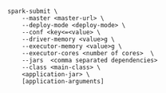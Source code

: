 #

    spark-submit \
        --master <master-url> \
        --deploy-mode <deploy-mode> \
        --conf <key<=<value> \
        --driver-memory <value>g \
        --executor-memory <value>g \
        --executor-cores <number of cores>  \
        --jars  <comma separated dependencies>
        --class <main-class> \
        <application-jar> \
        [application-arguments]

